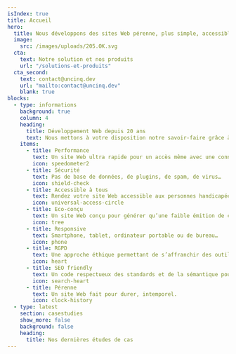 ```yaml
---
isIndex: true
title: Accueil
hero:
  title: Nous développons des sites Web pérenne, plus simple, accessible à tous et à faible émission de carbone
  image:
    src: /images/uploads/205.OK.svg
  cta:
    text: Notre solution et nos produits
    url: "/solutions-et-produits"
  cta_second:
    text: contact@uncinq.dev
    url: "mailto:contact@uncinq.dev"
    blank: true
blocks:
  - type: informations
    background: true
    column: 4
    heading:
      title: Développement Web depuis 20 ans
      text: Nous mettons à votre disposition notre savoir-faire grâce à notre solution Hugolify.
    items:
      - title: Performance
        text: Un site Web ultra rapide pour un accès même avec une connexion faible.
        icon: speedometer2
      - title: Sécurité
        text: Pas de base de données, de plugins, de spam, de virus…
        icon: shield-check
      - title: Accessible à tous
        text: Rendez votre site Web accessible aux personnes handicapées.
        icon: universal-access-circle
      - title: Eco-conçu
        text: Un site Web conçu pour générer qu’une faible émition de carbone.
        icon: tree
      - title: Responsive
        text: Smartphone, tablet, ordinateur portable ou de bureau…
        icon: phone
      - title: RGPD
        text: Une approche éthique permettant de s’affranchir des outils Google comme Maps, Fonts ou Analytics.
        icon: heart
      - title: SEO friendly
        text: Un code respectueux des standards et de la sémantique pour un réferencement naturel optimisé.
        icon: search-heart
      - title: Pérenne
        text: Un site Web fait pour durer, intemporel.
        icon: clock-history
  - type: latest
    section: casestudies
    show_more: false
    background: false
    heading: 
      title: Nos dernières études de cas
---
```

